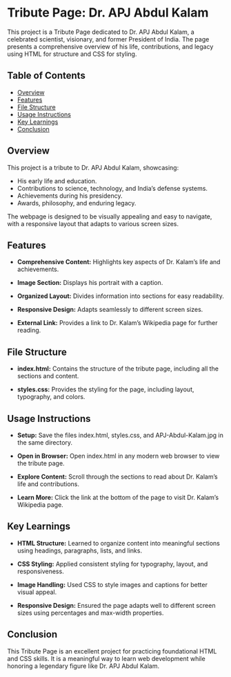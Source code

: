 # Tribute Page: Dr. APJ Abdul Kalam

This project is a Tribute Page dedicated to Dr. APJ Abdul Kalam, a celebrated scientist, visionary, and former President of India. The page presents a comprehensive overview of his life, contributions, and legacy using HTML for structure and CSS for styling.

## Table of Contents

- [Overview](#overview)
- [Features](#features)
- [File Structure](#file-structure)
- [Usage Instructions](#usage-instructions)
- [Key Learnings](#key-learnings)
- [Conclusion](#conclusion)

## Overview

This project is a tribute to Dr. APJ Abdul Kalam, showcasing:

- His early life and education.
- Contributions to science, technology, and India’s defense systems.
- Achievements during his presidency.
- Awards, philosophy, and enduring legacy.

The webpage is designed to be visually appealing and easy to navigate, with a responsive layout that adapts to various screen sizes.

## Features

- **Comprehensive Content:** Highlights key aspects of Dr. Kalam’s life and achievements.

- **Image Section:** Displays his portrait with a caption.

- **Organized Layout:** Divides information into sections for easy readability.

- **Responsive Design:** Adapts seamlessly to different screen sizes.

- **External Link:** Provides a link to Dr. Kalam’s Wikipedia page for further reading.

## File Structure

- **index.html:** Contains the structure of the tribute page, including all the sections and content.

- **styles.css:** Provides the styling for the page, including layout, typography, and colors.

## Usage Instructions

- **Setup:** Save the files index.html, styles.css, and APJ-Abdul-Kalam.jpg in the same directory.

- **Open in Browser:** Open index.html in any modern web browser to view the tribute page.

- **Explore Content:** Scroll through the sections to read about Dr. Kalam’s life and contributions.

- **Learn More:** Click the link at the bottom of the page to visit Dr. Kalam’s Wikipedia page.

## Key Learnings

- **HTML Structure:** Learned to organize content into meaningful sections using headings, paragraphs, lists, and links.

- **CSS Styling:** Applied consistent styling for typography, layout, and responsiveness.

- **Image Handling:** Used CSS to style images and captions for better visual appeal.

- **Responsive Design:** Ensured the page adapts well to different screen sizes using percentages and max-width properties.

## Conclusion

This Tribute Page is an excellent project for practicing foundational HTML and CSS skills. It is a meaningful way to learn web development while honoring a legendary figure like Dr. APJ Abdul Kalam.
